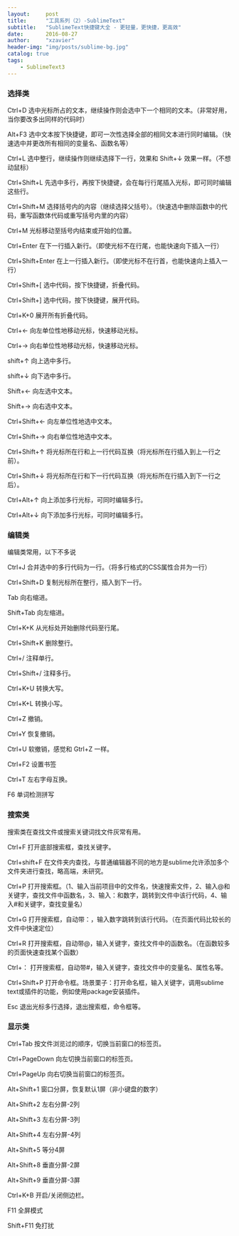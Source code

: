```yaml
---
layout:     post
title:      "工具系列（2）-SublimeText"
subtitle:   "SublimeText快捷键大全 - 更轻量，更快捷，更高效"
date:       2016-08-27
author:     "xzavier"
header-img: "img/posts/sublime-bg.jpg"
catalog: true
tags:
    - SublimeText3
---
```



### 选择类

Ctrl+D 选中光标所占的文本，继续操作则会选中下一个相同的文本。（非常好用，当你要改多出同样的代码时）

Alt+F3 选中文本按下快捷键，即可一次性选择全部的相同文本进行同时编辑。（快速选中并更改所有相同的变量名、函数名等）

Ctrl+L 选中整行，继续操作则继续选择下一行，效果和 Shift+↓ 效果一样。（不想动鼠标）

Ctrl+Shift+L 先选中多行，再按下快捷键，会在每行行尾插入光标，即可同时编辑这些行。

Ctrl+Shift+M 选择括号内的内容（继续选择父括号）。（快速选中删除函数中的代码，重写函数体代码或重写括号内里的内容）

Ctrl+M 光标移动至括号内结束或开始的位置。

Ctrl+Enter 在下一行插入新行。（即使光标不在行尾，也能快速向下插入一行）

Ctrl+Shift+Enter 在上一行插入新行。（即使光标不在行首，也能快速向上插入一行）

Ctrl+Shift+[ 选中代码，按下快捷键，折叠代码。

Ctrl+Shift+] 选中代码，按下快捷键，展开代码。

Ctrl+K+0 展开所有折叠代码。

Ctrl+← 向左单位性地移动光标，快速移动光标。

Ctrl+→ 向右单位性地移动光标，快速移动光标。

shift+↑ 向上选中多行。

shift+↓ 向下选中多行。

Shift+← 向左选中文本。

Shift+→ 向右选中文本。

Ctrl+Shift+← 向左单位性地选中文本。

Ctrl+Shift+→ 向右单位性地选中文本。

Ctrl+Shift+↑ 将光标所在行和上一行代码互换（将光标所在行插入到上一行之前）。

Ctrl+Shift+↓ 将光标所在行和下一行代码互换（将光标所在行插入到下一行之后）。

Ctrl+Alt+↑ 向上添加多行光标，可同时编辑多行。

Ctrl+Alt+↓ 向下添加多行光标，可同时编辑多行。

### 编辑类

编辑类常用，以下不多说

Ctrl+J 合并选中的多行代码为一行。（将多行格式的CSS属性合并为一行）

Ctrl+Shift+D 复制光标所在整行，插入到下一行。

Tab 向右缩进。 

Shift+Tab 向左缩进。

Ctrl+K+K 从光标处开始删除代码至行尾。

Ctrl+Shift+K 删除整行。

Ctrl+/ 注释单行。

Ctrl+Shift+/ 注释多行。

Ctrl+K+U 转换大写。

Ctrl+K+L 转换小写。

Ctrl+Z 撤销。

Ctrl+Y 恢复撤销。

Ctrl+U 软撤销，感觉和 Gtrl+Z 一样。

Ctrl+F2 设置书签

Ctrl+T 左右字母互换。

F6 单词检测拼写

### 搜索类

搜索类在查找文件或搜索关键词找文件灰常有用。

Ctrl+F 打开底部搜索框，查找关键字。

Ctrl+shift+F 在文件夹内查找，与普通编辑器不同的地方是sublime允许添加多个文件夹进行查找，略高端，未研究。

Ctrl+P 打开搜索框。（1、输入当前项目中的文件名，快速搜索文件，2、输入@和关键字，查找文件中函数名，3、输入：和数字，跳转到文件中该行代码，4、输入#和关键字，查找变量名）

Ctrl+G 打开搜索框，自动带：，输入数字跳转到该行代码。（在页面代码比较长的文件中快速定位）

Ctrl+R 打开搜索框，自动带@，输入关键字，查找文件中的函数名。（在函数较多的页面快速查找某个函数）

Ctrl+： 打开搜索框，自动带#，输入关键字，查找文件中的变量名、属性名等。

Ctrl+Shift+P 打开命令框。场景栗子：打开命名框，输入关键字，调用sublime text或插件的功能，例如使用package安装插件。

Esc 退出光标多行选择，退出搜索框，命令框等。


### 显示类

Ctrl+Tab 按文件浏览过的顺序，切换当前窗口的标签页。

Ctrl+PageDown 向左切换当前窗口的标签页。

Ctrl+PageUp 向右切换当前窗口的标签页。

Alt+Shift+1 窗口分屏，恢复默认1屏（非小键盘的数字）

Alt+Shift+2 左右分屏-2列

Alt+Shift+3 左右分屏-3列

Alt+Shift+4 左右分屏-4列

Alt+Shift+5 等分4屏

Alt+Shift+8 垂直分屏-2屏

Alt+Shift+9 垂直分屏-3屏

Ctrl+K+B 开启/关闭侧边栏。

F11 全屏模式

Shift+F11 免打扰

